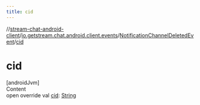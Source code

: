 ```yaml
---
title: cid
---
```

//[stream-chat-android-client](../../../index.md)/[io.getstream.chat.android.client.events](../index.md)/[NotificationChannelDeletedEvent](index.md)/[cid](cid.md)



# cid  
[androidJvm]  
Content  
open override val [cid](cid.md): [String](https://kotlinlang.org/api/latest/jvm/stdlib/kotlin/-string/index.html)  



